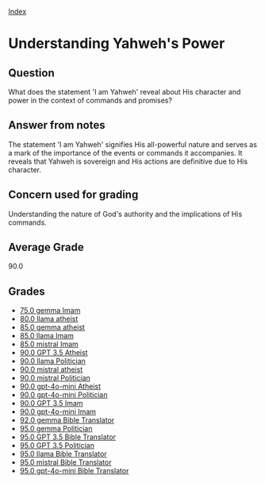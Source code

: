 
[Index](../../index.md)
# Understanding Yahweh's Power
## Question
What does the statement 'I am Yahweh' reveal about His character and power in the context of commands and promises?

## Answer from notes
The statement 'I am Yahweh' signifies His all-powerful nature and serves as a mark of the importance of the events or commands it accompanies. It reveals that Yahweh is sovereign and His actions are definitive due to His character.

## Concern used for grading
Understanding the nature of God's authority and the implications of His commands.

## Average Grade
90.0

## Grades
 * [75.0 gemma Imam](../answers/gemma_Imam/Understanding_Yahweh_s_Power.md)
 * [80.0 llama atheist](../answers/llama_atheist/Understanding_Yahweh_s_Power.md)
 * [85.0 gemma atheist](../answers/gemma_atheist/Understanding_Yahweh_s_Power.md)
 * [85.0 llama Imam](../answers/llama_Imam/Understanding_Yahweh_s_Power.md)
 * [85.0 mistral Imam](../answers/mistral_Imam/Understanding_Yahweh_s_Power.md)
 * [90.0 GPT 3.5 Atheist](../answers/GPT_3.5_Atheist/Understanding_Yahweh_s_Power.md)
 * [90.0 llama Politician](../answers/llama_Politician/Understanding_Yahweh_s_Power.md)
 * [90.0 mistral atheist](../answers/mistral_atheist/Understanding_Yahweh_s_Power.md)
 * [90.0 mistral Politician](../answers/mistral_Politician/Understanding_Yahweh_s_Power.md)
 * [90.0 gpt-4o-mini Atheist](../answers/gpt-4o-mini_Atheist/Understanding_Yahweh_s_Power.md)
 * [90.0 gpt-4o-mini Politician](../answers/gpt-4o-mini_Politician/Understanding_Yahweh_s_Power.md)
 * [90.0 GPT 3.5 Imam](../answers/GPT_3.5_Imam/Understanding_Yahweh_s_Power.md)
 * [90.0 gpt-4o-mini Imam](../answers/gpt-4o-mini_Imam/Understanding_Yahweh_s_Power.md)
 * [92.0 gemma Bible Translator](../answers/gemma_Bible_Translator/Understanding_Yahweh_s_Power.md)
 * [95.0 gemma Politician](../answers/gemma_Politician/Understanding_Yahweh_s_Power.md)
 * [95.0 GPT 3.5 Bible Translator](../answers/GPT_3.5_Bible_Translator/Understanding_Yahweh_s_Power.md)
 * [95.0 GPT 3.5 Politician](../answers/GPT_3.5_Politician/Understanding_Yahweh_s_Power.md)
 * [95.0 llama Bible Translator](../answers/llama_Bible_Translator/Understanding_Yahweh_s_Power.md)
 * [95.0 mistral Bible Translator](../answers/mistral_Bible_Translator/Understanding_Yahweh_s_Power.md)
 * [95.0 gpt-4o-mini Bible Translator](../answers/gpt-4o-mini_Bible_Translator/Understanding_Yahweh_s_Power.md)
